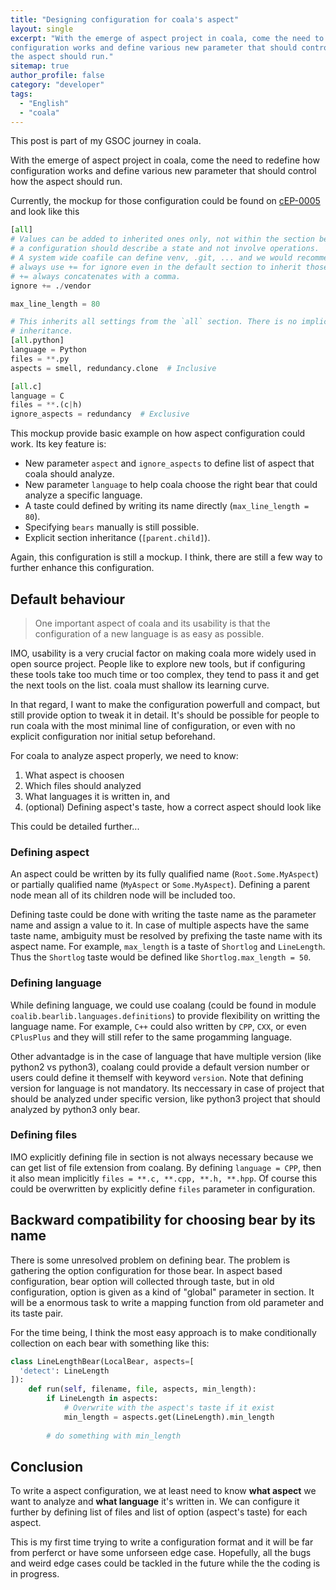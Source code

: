 ```yaml
---
title: "Designing configuration for coala's aspect"
layout: single
excerpt: "With the emerge of aspect project in coala, come the need to redefine how
configuration works and define various new parameter that should control how
the aspect should run."
sitemap: true
author_profile: false
category: "developer"
tags:
  - "English"
  - "coala"
---
```


This post is part of my GSOC journey in coala.

With the emerge of aspect project in coala, come the need to redefine how
configuration works and define various new parameter that should control how
the aspect should run.

Currently, the mockup for those configuration could be found on [cEP-0005](https://github.com/coala/cEPs/blob/53720cc8d792bb73206e33977ee7e1f2fb1414a9/cEP-0005.md#mockup)
and look like this

```python
[all]
# Values can be added to inherited ones only, not within the section because
# a configuration should describe a state and not involve operations.
# A system wide coafile can define venv, .git, ... and we would recommend to
# always use += for ignore even in the default section to inherit those values.
# += always concatenates with a comma.
ignore += ./vendor

max_line_length = 80

# This inherits all settings from the `all` section. There is no implicit
# inheritance.
[all.python]
language = Python
files = **.py
aspects = smell, redundancy.clone  # Inclusive

[all.c]
language = C
files = **.(c|h)
ignore_aspects = redundancy  # Exclusive
```

This mockup provide basic example on how aspect configuration could work. Its 
key feature is:

- New parameter `aspect` and `ignore_aspects` to define list of aspect that
  coala should analyze.
- New parameter `language` to help coala choose the right bear that could 
  analyze a specific language.
- A taste could defined by writing its name directly (`max_line_length = 80`).
- Specifying `bears` manually is still possible.
- Explicit section inheritance (`[parent.child]`).

Again, this configuration is still a mockup. I think, there are still a few way
to further enhance this configuration.


## Default behaviour

> One important aspect of coala and its usability is that the configuration
> of a new language is as easy as possible.

IMO, usability is a very crucial factor on making coala more widely used in 
open source project. People like to explore new tools, but if configuring these
tools take too much time or too complex, they tend to pass it and get the next 
tools on the list. coala must shallow its learning curve.

In that regard, I want to make the configuration powerfull and compact, but 
still provide option to tweak it in detail. It's should be possible for people
to run coala with the most minimal line of configuration, or even with no 
explicit configuration nor initial setup beforehand.

For coala to analyze aspect properly, we need to know:

1. What aspect is choosen
2. Which files should analyzed
3. What languages it is written in, and
4. (optional) Defining aspect's taste, how a correct aspect should look like

This could be detailed further...


### Defining aspect

An aspect could be written by its fully qualified name (`Root.Some.MyAspect`) or
partially qualified name (`MyAspect` or `Some.MyAspect`). Defining a parent node
mean all of its children node will be included too.

Defining taste could be done with writing the taste name as the parameter name
and assign a value to it. In case of multiple aspects have the same taste name, 
ambiguity must be resolved by prefixing the taste name with its aspect name. 
For example, `max_length` is a taste of `Shortlog` and `LineLength`. Thus the 
`Shortlog` taste would be defined like `Shortlog.max_length = 50`.


### Defining language

While defining language, we could use coalang (could be found in module 
`coalib.bearlib.languages.definitions`) to provide flexibility on writting the
language name. For example, `C++` could also written by `CPP`, `CXX`, or even
`CPlusPlus` and they will still refer to the same progamming language.

Other advantadge is in the case of language that have multiple version (like
python2 vs python3), coalang could provide a default version number or users
could define it themself with keyword `version`. Note that defining version for
language is not mandatory. Its neccessary in case of project that should be 
analyzed under specific version, like python3 project that should analyzed
by python3 only bear.


### Defining files

IMO explicitly defining file in section is not always necessary because we can
get list of file extension from coalang. By defining `language = CPP`, then it 
also mean implicitly `files = **.c, **.cpp, **.h, **.hpp`. Of course this could
be overwritten by explicitly define `files` parameter in configuration.


## Backward compatibility for choosing bear by its name

There is some unresolved problem on defining bear. The problem is gathering the
option configuration for those bear. In aspect based configuration, bear option
will collected through taste, but in old configuration, option is given as a 
kind of "global" parameter in section. It will be a enormous task to write a
mapping function from old parameter and its taste pair.

For the time being, I think the most easy approach is to make conditionally 
collection on each bear with something like this:

```python
class LineLengthBear(LocalBear, aspects=[
  'detect': LineLength
]):
    def run(self, filename, file, aspects, min_length):
        if LineLength in aspects:
            # Overwrite with the aspect's taste if it exist
            min_length = aspects.get(LineLength).min_length
        
        # do something with min_length
```


## Conclusion

To write a aspect configuration, we at least need to know **what aspect** we 
want to analyze and **what language** it's written in. We can configure it 
further by defining list of files and list of option (aspect's taste) for each
aspect.

This is my first time trying to write a configuration format and it will be far
from perferct or have some unforseen edge case. Hopefully, all the bugs and 
weird edge cases could be tackled in the future while the the coding is in 
progress.
